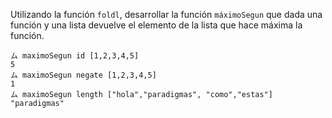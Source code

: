 Utilizando la función `foldl`, desarrollar la función `máximoSegun` que dada una función y una lista devuelve el elemento de la lista que hace máxima la función.

```
ム maximoSegun id [1,2,3,4,5]
5
ム maximoSegun negate [1,2,3,4,5]
1
ム maximoSegun length ["hola","paradigmas", "como","estas"]
"paradigmas"
```